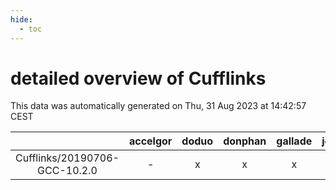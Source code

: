 ```yaml
---
hide:
  - toc
---
```


detailed overview of Cufflinks
==============================


This data was automatically generated on Thu, 31 Aug 2023 at 14:42:57 CEST  

| |accelgor|doduo|donphan|gallade|joltik|skitty|swalot|victini|
| :---: | :---: | :---: | :---: | :---: | :---: | :---: | :---: | :---: |
|Cufflinks/20190706-GCC-10.2.0|-|x|x|x|x|x|x|x|
